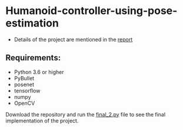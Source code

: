 # Humanoid-controller-using-pose-estimation
* Details of the project are mentioned in the [report](https://github.com/NiranthS/Humanoid-controller-using-pose-estimation/blob/master/Humanoid%20control%20using%20human%20pose%20detection.pdf)
## Requirements:
* Python 3.6 or higher
* PyBullet
* posenet
* tensorflow
* numpy
* OpenCV

Download the repository and run the [final_2.py](https://github.com/nishantkr18/Humanoid-controller-using-pose-estimation/blob/master/final_2.py) file to see the final implementation of the project.
